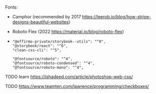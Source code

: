 


Fonts:
- Camphor (recommended by 2017 https://leerob.io/blog/how-stripe-designs-beautiful-websites)
- Roboto Flex (2022 https://material.io/blog/roboto-flex)


-
      "@offirmo-private/storybook--utils": "^0",
      "@storybook/react": "^6",
      "clean-css-cli": "^5",

      "@fontsource/roboto": "^4",
      "@fontsource/roboto-condensed": "^4",
      "@fontsource/roboto-mono": "^4",


TODO learn https://ishadeed.com/article/photoshop-web-css/

TODO https://www.teamten.com/lawrence/programming/checkboxes/
